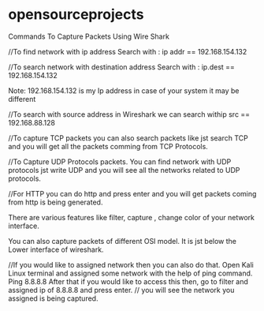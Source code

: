 # opensourceprojects
Commands To Capture Packets Using Wire Shark 

//To find network with ip address
Search with :  ip addr == 192.168.154.132

//To search network with destination address
Search with : ip.dest == 192.168.154.132

Note: 192.168.154.132 is my Ip address in case of your system it may be different

//To search with source address in Wireshark
 we can search withip src == 192.168.88.128
 
//To capture TCP packets
you can also search packets like jst search TCP and you will get all the packets comming from TCP Protocols.

//To Capture UDP Protocols packets.
You can find network with UDP protocols jst write UDP and you will see all the networks related to UDP protocols.

//For HTTP you can do http and press enter and you will get packets coming from http is being generated.

There are various features like filter, capture , change color of your network interface.

You can also capture packets of different OSI model. It is jst below the Lower interface of wireshark.

//If you would like to assigned network then you can also do that.
Open Kali Linux terminal and assigned some network with the help of ping command.
Ping 8.8.8.8 
After that if you would like to access this then, go to filter and assigned ip of 8.8.8.8 and press enter.
// you will see the network you assigned is being captured.


